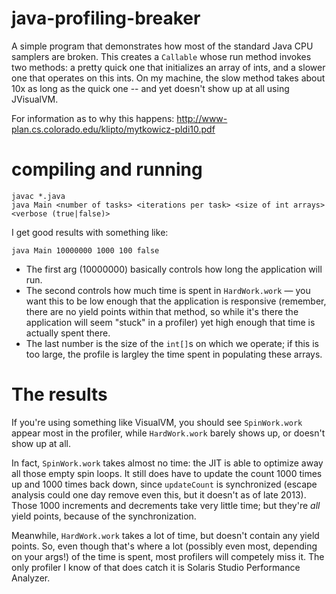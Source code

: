 java-profiling-breaker
======================

A simple program that demonstrates how most of the standard Java CPU samplers are broken. This creates a `Callable` whose run method invokes two methods: a pretty quick one that initializes an array of ints, and a slower one that operates on this ints. On my machine, the slow method takes about 10x as long as the quick one -- and yet doesn't show up at all using JVisualVM.

For information as to why this happens: http://www-plan.cs.colorado.edu/klipto/mytkowicz-pldi10.pdf

compiling and running
=====================

    javac *.java
    java Main <number of tasks> <iterations per task> <size of int arrays> <verbose (true|false)>

I get good results with something like:

    java Main 10000000 1000 100 false

- The first arg (10000000) basically controls how long the application will run.
- The second controls how much time is spent in `HardWork.work` &mdash; you want this to be low enough that the application is responsive (remember, there are no yield points within that method, so while it's there the application will seem "stuck" in a profiler) yet high enough that time is actually spent there.
- The last number is the size of the `int[]`s on which we operate; if this is too large, the profile is largley the time spent in populating these arrays.

The results
===========

If you're using something like VisualVM, you should see `SpinWork.work` appear most in the profiler, while `HardWork.work` barely shows up, or doesn't show up at all.

In fact, `SpinWork.work` takes almost no time: the JIT is able to optimize away all those empty spin loops. It still does have to update the count 1000 times up and 1000 times back down, since `updateCount` is synchronized (escape analysis could one day remove even this, but it doesn't as of late 2013). Those 1000 increments and decrements take very little time; but they're _all_ yield points, because of the synchronization.

Meanwhile, `HardWork.work` takes a lot of time, but doesn't contain any yield points. So, even though that's where a lot (possibly even most, depending on your args!) of the time is spent, most profilers will competely miss it. The only profiler I know of that does catch it is Solaris Studio Performance Analyzer.
